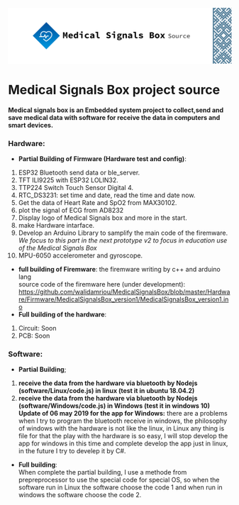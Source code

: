 ![panal with left menu](https://github.com/walidamriou/MedicalSignalsBox/blob/master/about/github_cover.png)

# Medical Signals Box project source 
#### Medical signals box is an Embedded system project to collect,send and save medical data with software for receive the data in computers and smart devices.

### Hardware: 
* __Partial Building of Firmware (Hardware test and config)__:
1. ESP32 Bluetooth send data or ble_server.
2. TFT ILI9225 with ESP32 LOLIN32.
3. TTP224 Switch Touch Sensor Digital 4.
4. RTC_DS3231: set time and date, read the time and date now.
5. Get the data of Heart Rate and SpO2 from MAX30102.
6. plot the signal of ECG from AD8232 
7. Display logo of Medical Signals box and more in the start.
8. make Hardware intarface.
9. Develop an Arduino Library to samplify the main code of the firemware. _We focus to this part in the next prototype v2 to focus in education use of the Medical Signals Box_ 
10. MPU-6050 accelerometer and gyroscope. 
* __full building of Firemware__: the firemware writing by c++ and arduino lang<br/>
source code of the firemware here (under development): https://github.com/walidamriou/MedicalSignalsBox/blob/master/Hardware/Firmware/MedicalSignalsBox_version1/MedicalSignalsBox_version1.ino
* __Full building of the hardware__:
1. Circuit: Soon
2. PCB: Soon

### Software: 
* __Partial Building__;
1. __receive the data from the hardware via bluetooth by Nodejs (software/Linux/code.js) in linux (test it in ubuntu 18.04.2)__
2. __receive the data from the hardware via bluetooth by Nodejs (software/Windows/code.js) in Windows (test it in windows 10)__ <br/>
   __Update of 06 may 2019 for the app for Windows:__ there are a problems when I try to program the bluetooth receive in windows, the philosophy of windows with the hardware is not like the linux, in Linux any thing is file for that the play with the hardware is so easy, I will stop develop the app for windows in this time and complete develop the app just in linux, in the future I try to develep it by C#. 
* __Full building__:<br/>
When complete the partial building, I use a methode from prepreprocessor to use the special code for special OS, so when the software run in Linux the software choose the code 1 and when run in windows the software choose the code 2. 
 
